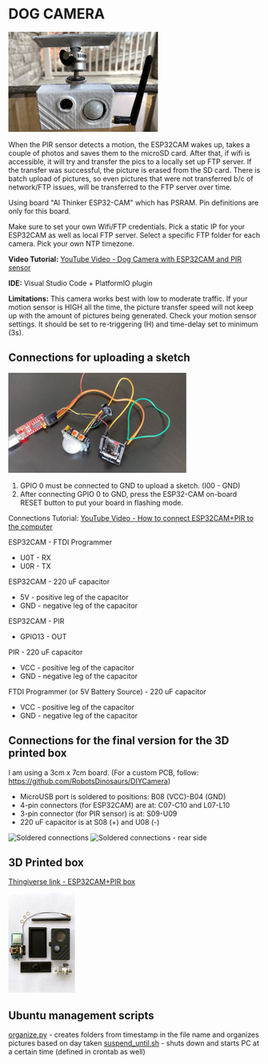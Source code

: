 # DOG CAMERA

<img src="/assets/images/dog-camera.jpg" alt="ESP32 Camera with PIR sensor" height="200" title="Dog Camera">

 When the PIR sensor detects a motion, the ESP32CAM wakes up, takes a couple of photos and saves them to the microSD card.
 After that, if wifi is accessible, it will try and transfer the pics to a locally set up FTP server.
 If the transfer was successful, the picture is erased from the SD card. 
 There is batch upload of pictures, so even pictures that were not transferred b/c of network/FTP issues, will be transferred 
 to the FTP server over time.

 Using board "AI Thinker ESP32-CAM" which has PSRAM. 
 Pin definitions are only for this board. 
 
 Make sure to set your own Wifi/FTP credentials. Pick a static IP for your ESP32CAM as well as local FTP server.
 Select a specific FTP folder for each camera. Pick your own NTP timezone. 

 **Video Tutorial:**
[YouTube Video - Dog Camera with ESP32CAM and PIR sensor](https://youtu.be/Xqssep32oWI)

**IDE:**
Visual Studio Code + PlatformIO plugin

**Limitations:**
This camera works best with low to moderate traffic. If your motion sensor is HIGH all the time, the picture transfer speed will not keep up with the amount of pictures being generated. Check your motion sensor settings. It should be set to re-triggering (H) and time-delay set to minimum (3s).

 
## Connections for uploading a sketch

<img src="/assets/images/computer-connections.jpg" alt="Computer connections" height="200" title="Computer connections">

1. GPIO 0 must be connected to GND to upload a sketch. (I00 - GND)
2. After connecting GPIO 0 to GND, press the ESP32-CAM on-board RESET button to put your board in flashing mode.

Connections Tutorial:
[YouTube Video - How to connect ESP32CAM+PIR to the computer](https://youtu.be/_SIfywxHqL0)
 
 ESP32CAM - FTDI Programmer
 * U0T - RX
 * U0R - TX
 
 ESP32CAM - 220 uF capacitor
 * 5V - positive leg of the capacitor
 * GND - negative leg of the capacitor
 
 ESP32CAM - PIR
 * GPIO13 - OUT
 
 PIR - 220 uF capacitor
 * VCC - positive leg of the capacitor
 * GND - negative leg of the capacitor
 
 FTDI Programmer (or 5V Battery Source) - 220 uF capacitor
 * VCC - positive leg of the capacitor
 * GND - negative leg of the capacitor
 
 
## Connections for the final version for the 3D printed box
  
 I am using a 3cm x 7cm board. (For a custom PCB, follow: https://github.com/RobotsDinosaurs/DIYCamera)
 * MicroUSB port is soldered to positions: B08 (VCC)-B04 (GND)
 * 4-pin connectors (for ESP32CAM) are at: C07-C10 and L07-L10
 * 3-pin connector (for PIR sensor) is at: S09-U09
 * 220 uF capacitor is at S08 (+) and U08 (-)

 <img src="/assets/images/soldered-connections.jpg" alt="Soldered connections" height="200" title="Soldered connections">
 <img src="/assets/images/soldered-connections-2.jpg" alt="Soldered connections - rear side" height="200" title="Soldered connections - rear side">

 ## 3D Printed box

 [Thingiverse link - ESP32CAM+PIR box](https://www.thingiverse.com/thing:5389750)

 <img src="/assets/images/3d-printed-box.jpg" alt="3D Printed Box" height="200" title="3D Printed Box">

 ## Ubuntu management scripts

 [organize.py](assets/scripts/organize.py) - creates folders from timestamp in the file name and organizes pictures based on day taken
 [suspend_until.sh](assets/scripts/suspend_until.sh) - shuts down and starts PC at a certain time (defined in crontab as well)
